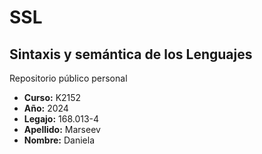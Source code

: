 # SSL
## Sintaxis y semántica de los Lenguajes
Repositorio público personal
* **Curso:** K2152
* **Año:** 2024
* **Legajo:** 168.013-4
* **Apellido:** Marseev
* **Nombre:** Daniela
